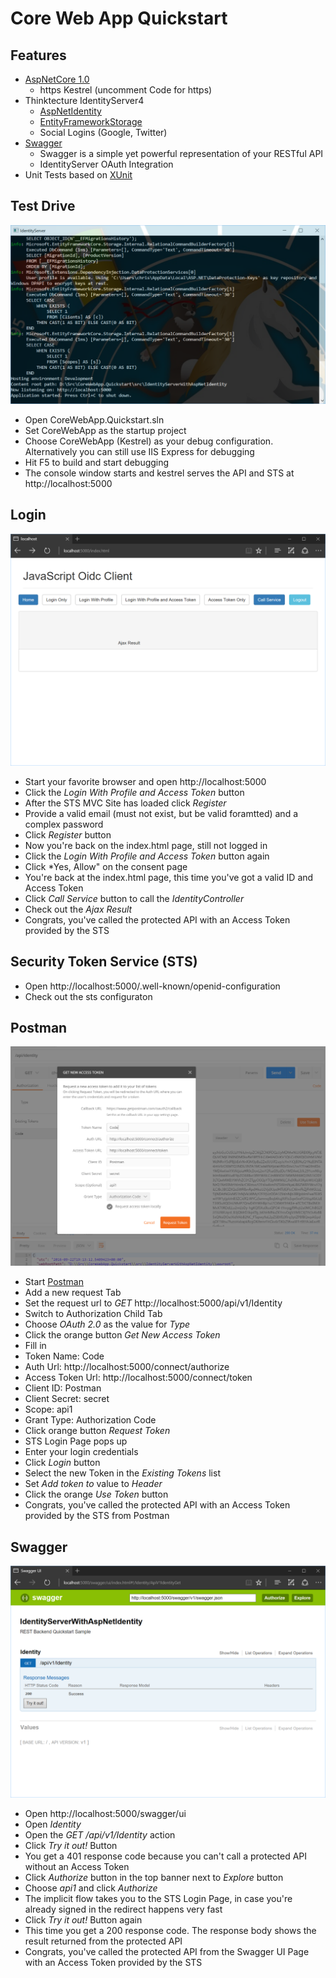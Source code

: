 # Core Web App Quickstart

## Features
- [AspNetCore 1.0](https://docs.asp.net/en/latest/)
    - https Kestrel (uncomment Code for https)
- Thinktecture IdentityServer4
    - [AspNetIdentity](https://github.com/IdentityServer/IdentityServer4.AspNetIdentity)
    - [EntityFrameworkStorage](https://github.com/IdentityServer/IdentityServer4.Samples/tree/dev/Quickstarts/8_EntityFrameworkStorage)
    - Social Logins (Google, Twitter)
- [Swagger](http://swagger.io/)
	- Swagger is a simple yet powerful representation of your RESTful API 
    - IdentityServer OAuth Integration
- Unit Tests based on [XUnit](https://xunit.github.io/docs/getting-started-dotnet-core.html)

## Test Drive

![Console](https://github.com/ChrisRichner/CoreWebApp.Quickstart/blob/master/readme/console.PNG?raw=true "Console")

- Open CoreWebApp.Quickstart.sln
- Set CoreWebApp as the startup project
- Choose CoreWebApp (Kestrel) as your debug configuration. Alternatively you can still use IIS Express for debugging
- Hit F5 to build and start debugging
- The console window starts and kestrel serves the API and STS at http://localhost:5000

## Login
![Spa](https://github.com/ChrisRichner/CoreWebApp.Quickstart/blob/master/readme/spa.PNG?raw=true "Spa")

- Start your favorite browser and open http://localhost:5000
- Click the *Login With Profile and Access Token* button
- After the STS MVC Site has loaded click *Register*
- Provide a valid email (must not exist, but be valid foramtted) and a complex password
- Click *Register* button
- Now you're back on the index.html page, still not logged in
- Click the *Login With Profile and Access Token* button again
- Click *Yes, Allow" on the consent page
- You're back at the index.html page, this time you've got a valid ID and Access Token
- Click *Call Service* button to call the *IdentityController*
- Check out the *Ajax Result*
- Congrats, you've called the protected API with an Access Token provided by the STS

## Security Token Service (STS)
- Open http://localhost:5000/.well-known/openid-configuration
- Check out the sts configuraton

## Postman
![Postman](https://github.com/ChrisRichner/CoreWebApp.Quickstart/blob/master/readme/postman.PNG?raw=true "Postman")
- Start [Postman](https://www.getpostman.com/)
- Add a new request Tab
- Set the request url to *GET* http://localhost:5000/api/v1/Identity
- Switch to Authorization Child Tab
- Choose *OAuth 2.0* as the value for *Type*
- Click the orange button *Get New Access Token*
- Fill in 
 - Token Name: Code
 - Auth Url: http://localhost:5000/connect/authorize
 - Access Token Url: http://localhost:5000/connect/token
 - Client ID: Postman
 - Client Secret: secret
 - Scope: api1
 - Grant Type: Authorization Code
- Click orange button *Request Token*
- STS Login Page pops up
- Enter your login credentials
- Click *Login* button
- Select the new Token in the *Existing Tokens* list
- Set *Add token to* value to *Header*
- Click the orange *Use Token* button
- Congrats, you've called the protected API with an Access Token provided by the STS from Postman

## Swagger
![Swagger](https://github.com/ChrisRichner/CoreWebApp.Quickstart/blob/master/readme/swagger.PNG?raw=true "Swagger")
- Open http://localhost:5000/swagger/ui
- Open *Identity*
- Open the *GET /api/v1/Identity* action
- Click *Try it out!* Button
- You get a 401 response code because you can't call a protected API without an Access Token
- Click *Authorize* button in the top banner next to *Explore* button
- Choose *api1* and click *Authorize*
- The implicit flow takes you to the STS Login Page, in case you're already signed in the redirect happens very fast
- Click *Try it out!* Button again
- This time you get a 200 response code. The response body shows the result returned from the protected API 
- Congrats, you've called the protected API from the Swagger UI Page with an Access Token provided by the STS

